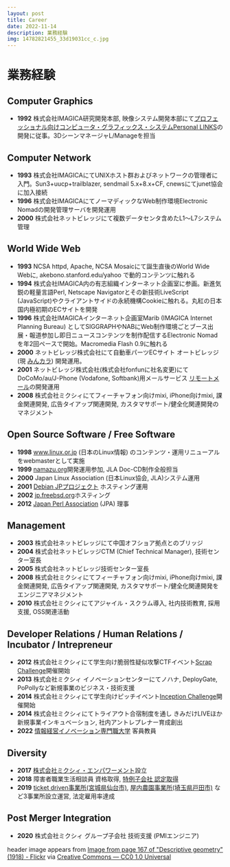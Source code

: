 ```yaml
---
layout: post
title: Career
date: 2022-11-14
description: 業務経験
img: 14782821455_33d19031cc_c.jpg
---
```


# 業務経験

## Computer Graphics

- __1992__ 株式会社IMAGICA研究開発本部, 映像システム開発本部にて[プロフェッショナル向けコンピュータ・グラフィックス・システムPersonal LINKS](https://www.flickr.com/photos/shakuji/albums/72157640170420685/)の開発に従事。3DシーンマネージャL/Manageを担当

## Computer Network

- __1993__ 株式会社IMAGICAにてUNIXホスト群およびネットワークの管理者に入門。Sun3+uucp+trailblazer, sendmail 5.x+8.x+CF, cnewsにてjunet協会に加入接続
- __1996__ 株式会社IMAGICAにてノーマディックなWeb制作環境Electronic Nomadの開発管理サーバを開発運用
- __2000__ 株式会社ネットビレッジにて複数データセンタ含めたL1〜L7システム管理

## World Wide Web

- __1993__ NCSA httpd, Apache, NCSA Mosaicにて誕生直後のWorld Wide Webに, akebono.stanford.edu/yahoo で動的コンテンツに触れる
- __1994__ 株式会社IMAGICA内の有志組織インターネット企画室に参画。新進気鋭の軽量言語Perl, Netscape Navigatorとその新技術LiveScript (JavaScript)やクライアントサイドの永続機構Cookieに触れる。丸紅の日本国内極初期のECサイトを開発
- __1996__ 株式会社IMAGICAインターネット企画室Marib (IMAGICA Internet Planning Bureau) としてSIGGRAPHやNABにWeb制作環境ごとブース出展・報道参加し即日ニュースコンテンツを制作配信するElectronic Nomadを年2回ペースで開始。Macromedia Flash 0.9に触れる
- __2000__ ネットビレッジ株式会社にて自動車パーツECサイト オートビレッジ(現 [みんカラ](https://minkara.carview.co.jp/)) 開発運用。
- __2001__ ネットビレッジ株式会社(株式会社fonfunに社名変更)にてDoCoMo/au/J-Phone (Vodafone, Softbank)用メールサービス [リモートメール](https://www.rmail.jp/)の開発運用
- __2008__ 株式会社ミクシィにてフィーチャフォン向けmixi, iPhone向けmixi, 課金関連開発, 広告タイアップ関連開発, カスタマサポート/健全化関連開発のマネジメント

## Open Source Software / Free Software

- __1998__ www.linux.or.jp (日本のLinux情報) のコンテンツ・運用リニューアルをwebmasterとして実施
- __1999__ [namazu.org](http://namazu.org/)開発運用参加, JLA Doc-CD制作全般担当
- __2000__ Japan Linux Association (日本Linux協会, JLA)システム運用
- __2001__ [Debian JPプロジェクト](https://www.debian.or.jp/) ホスティング運用
- __2002__ [jp.freebsd.org](https://www.freebsd.org/ja/)ホスティング
- __2012__ [Japan Perl Association](https://japan.perlassociation.org/) (JPA) 理事

## Management

- __2003__ 株式会社ネットビレッジにて中国オフショア拠点とのブリッジ
- __2004__ 株式会社ネットビレッジCTM (Chief Technical Manager), 技術センター室長
- __2005__ 株式会社ネットビレッジ技術センター室長
- __2008__ 株式会社ミクシィにてフィーチャフォン向けmixi, iPhone向けmixi, 課金関連開発, 広告タイアップ関連開発, カスタマサポート/健全化関連開発をエンジニアマネジメント
- __2010__ 株式会社ミクシィにてアジャイル・スクラム導入, 社内技術教育, 採用支援, OSS関連活動

## Developer Relations / Human Relations / Incubator / Intrepreneur

- __2012__ 株式会社ミクシィにて学生向け脆弱性疑似攻撃CTFイベント[Scrap Challenge](https://atmarkit.itmedia.co.jp/ait/articles/1509/11/news078.html)開催開始
- __2013__ 株式会社ミクシィ イノベーションセンターにてノハナ, DeployGate, PoPollyなど新規事業のビジネス・技術支援
- __2014__ 株式会社ミクシィにて学生向けピッチイベント[Inception Challenge](https://mixipr.hatenablog.com/entry/Inception_Challenge2014)開催開始
- __2014__ 株式会社ミクシィにてトライアウト合宿制度を通し きみだけLIVEほか新規事業インキュベーション, 社内アントレプレナー育成創出
- __2022__ [情報経営イノベーション専門職大学](https://www.i-u.ac.jp/) 客員教員

## Diversity

- __2017__ [株式会社ミクシィ・エンパワーメント](https://sites.google.com/mixi-empowerment.jp/company/home)設立
- __2018__ 障害者職業生活相談員 資格取得, [特例子会社 認定取得](https://mixi.co.jp/news/2018/0711/1958/)
- __2019__ [ticket driven事業所(宮城県仙台市)](https://www.city.sendai.jp/invest/interview/mixi_empowerment.html), [屋内農園事業所(埼玉県戸田市)](https://start-line.jp/business/ibuki/) など3事業所設立運営, 法定雇用率達成

## Post Merger Integration

- __2020__ 株式会社ミクシィ グループ子会社 技術支援 (PMIエンジニア)


header image appears from [Image from page 167 of "Descriptive geometry" (1918) - Flickr](https://www.flickr.com/photos/internetarchivebookimages/14782821455) via [Creative Commons — CC0 1.0 Universal](https://creativecommons.org/publicdomain/zero/1.0/)
